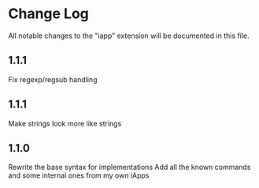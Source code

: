 # Change Log

All notable changes to the "iapp" extension will be documented in this file.

## 1.1.1
Fix regexp/regsub handling

## 1.1.1
Make strings look more like strings

## 1.1.0
Rewrite the base syntax for implementations
Add all the known commands and some internal ones from my own iApps
